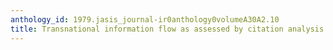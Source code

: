 ```yaml
---
anthology_id: 1979.jasis_journal-ir0anthology0volumeA30A2.10
title: Transnational information flow as assessed by citation analysis
---
```

